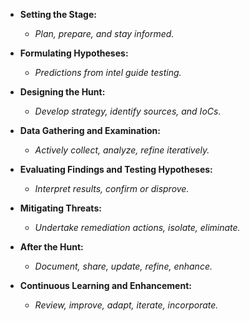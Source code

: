 - **Setting the Stage:**
    
    - _Plan, prepare, and stay informed._
- **Formulating Hypotheses:**
    
    - _Predictions from intel guide testing._
- **Designing the Hunt:**
    
    - _Develop strategy, identify sources, and IoCs._
- **Data Gathering and Examination:**
    
    - _Actively collect, analyze, refine iteratively._
- **Evaluating Findings and Testing Hypotheses:**
    
    - _Interpret results, confirm or disprove._
- **Mitigating Threats:**
    
    - _Undertake remediation actions, isolate, eliminate._
- **After the Hunt:**
    
    - _Document, share, update, refine, enhance._
- **Continuous Learning and Enhancement:**
    
    - _Review, improve, adapt, iterate, incorporate._